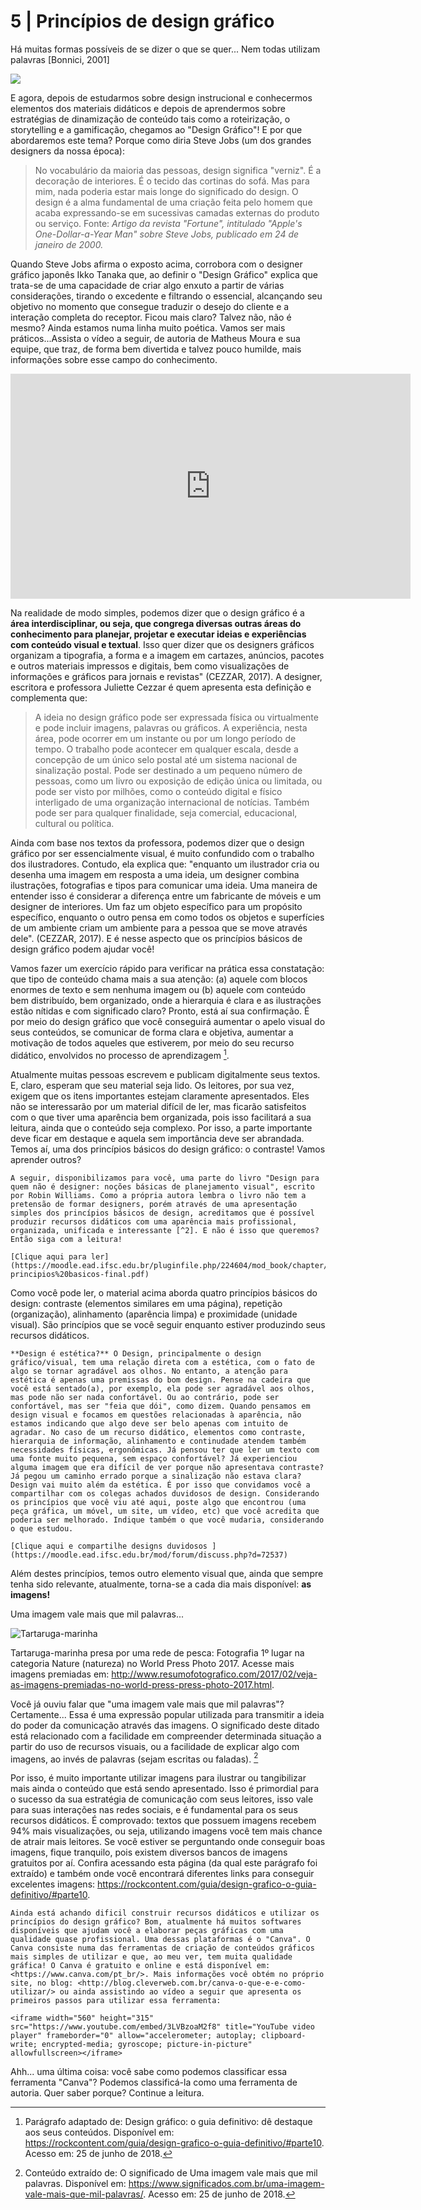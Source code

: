 # 5 | Princípios de design gráfico

Há muitas formas possíveis de se dizer o que se quer...
Nem todas utilizam palavras [Bonnici, 2001]

![](imagens/abstract-2829962_960_720.jpg)

E agora, depois de estudarmos sobre design instrucional e conhecermos elementos dos materiais didáticos e depois de aprendermos sobre estratégias de dinamização de conteúdo tais como a roteirização, o storytelling e a gamificação, chegamos ao "Design Gráfico"! E por que abordaremos este tema? Porque como diria Steve Jobs (um dos grandes designers da nossa época):

> No vocabulário da maioria das pessoas, design significa "verniz". É a decoração de interiores. É o tecido das cortinas do sofá. Mas para mim, nada poderia estar mais longe do significado do design. O design é a alma fundamental de uma criação feita pelo homem que acaba expressando-se em sucessivas camadas externas do produto ou serviço.
> Fonte: *Artigo da revista "Fortune", intitulado "Apple's One-Dollar-a-Year Man" sobre Steve Jobs, publicado em 24 de janeiro de 2000.*

Quando Steve Jobs afirma o exposto acima, corrobora com o designer gráfico japonês Ikko Tanaka que, ao definir o "Design Gráfico" explica que trata-se de uma capacidade de criar algo enxuto a partir de várias considerações, tirando o excedente e filtrando o essencial, alcançando seu objetivo no momento que consegue traduzir o desejo do cliente e a interação completa do receptor.  Ficou mais claro? Talvez não, não é mesmo? Ainda estamos numa linha muito poética. Vamos ser mais práticos...Assista o vídeo a seguir, de autoria de Matheus Moura e sua equipe, que traz, de forma bem divertida e talvez pouco humilde, mais informações sobre esse campo do conhecimento.

<iframe title="vimeo-player" src="https://player.vimeo.com/video/21972483" width="640" height="360" frameborder="0" allowfullscreen></iframe>

Na realidade de modo simples, podemos dizer que o design gráfico é a **área interdisciplinar, ou seja, que congrega diversas outras áreas do conhecimento para planejar, projetar e executar ideias e experiências com conteúdo visual e textual**. Isso quer dizer que os designers gráficos organizam a tipografia, a forma e a imagem em cartazes, anúncios, pacotes e outros materiais impressos e digitais, bem como visualizações de informações e gráficos para jornais e revistas" (CEZZAR, 2017).  A designer, escritora e professora Juliette Cezzar é quem apresenta esta definição e complementa que:

> A ideia no design gráfico pode ser expressada física ou virtualmente e pode incluir imagens, palavras ou gráficos. A experiência, nesta área, pode ocorrer em um instante ou por um longo período de tempo. O trabalho pode acontecer em qualquer escala, desde a concepção de um único selo postal até um sistema nacional de sinalização postal. Pode ser destinado a um pequeno número de pessoas, como um livro ou exposição de edição única ou limitada, ou pode ser visto por milhões, como o conteúdo digital e físico interligado de uma organização internacional de notícias. Também pode ser para qualquer finalidade, seja comercial, educacional, cultural ou política.

Ainda com base nos textos da professora, podemos dizer que o design gráfico por ser essencialmente visual, é muito confundido com o trabalho dos ilustradores. Contudo, ela explica que: "enquanto um ilustrador cria ou desenha uma imagem em resposta a uma ideia, um designer combina ilustrações, fotografias e tipos para comunicar uma ideia. Uma maneira de entender isso é considerar a diferença entre um fabricante de móveis e um designer de interiores. Um faz um objeto específico para um propósito específico, enquanto o outro pensa em como todos os objetos e superfícies de um ambiente criam um ambiente para a pessoa que se move através dele". (CEZZAR, 2017). E é nesse aspecto que os princípios básicos de design gráfico podem ajudar você!

Vamos fazer um exercício rápido para verificar na prática essa constatação: que tipo de conteúdo chama mais a sua atenção: (a) aquele com blocos enormes de texto e sem nenhuma imagem ou (b) aquele com conteúdo bem distribuído, bem organizado, onde a hierarquia é clara e as ilustrações estão nítidas e com significado claro? Pronto, está aí sua confirmação. É por meio do design gráfico que você conseguirá aumentar o apelo visual do seus conteúdos, se comunicar de forma clara e objetiva, aumentar a motivação de todos aqueles que estiverem, por meio do seu recurso didático, envolvidos no processo de aprendizagem [^1].

Atualmente muitas pessoas escrevem e publicam digitalmente seus textos. E, claro, esperam que seu material seja lido. Os leitores, por sua vez, exigem que os itens importantes estejam claramente apresentados. Eles não se interessarão por um material difícil de ler, mas ficarão satisfeitos com o que tiver uma aparência bem organizada, pois isso facilitará a sua leitura, ainda que o conteúdo seja complexo. Por isso, a parte importante deve ficar em destaque e aquela sem importância deve ser abrandada. Temos aí, uma dos princípios básicos do design gráfico: o contraste! Vamos aprender outros?

```{note}
A seguir, disponibilizamos para você, uma parte do livro "Design para quem não é designer: noções básicas de planejamento visual", escrito por Robin Williams. Como a própria autora lembra o livro não tem a pretensão de formar designers, porém através de uma apresentação simples dos princípios básicos de design, acreditamos que é possível produzir recursos didáticos com uma aparência mais profissional, organizada, unificada e interessante [^2]. E não é isso que queremos? Então siga com a leitura!

[Clique aqui para ler](https://moodle.ead.ifsc.edu.br/pluginfile.php/224604/mod_book/chapter/16221/design_para_quem_nao_e_designer-principios%20basicos-final.pdf)
```

Como você pode ler, o material acima aborda quatro princípios básicos do design: contraste (elementos similares em uma página), repetição (organização), alinhamento (aparência limpa) e proximidade (unidade visual). São princípios que se você seguir enquanto estiver produzindo seus recursos didáticos.

```{admonition} E agora?
**Design é estética?** O Design, principalmente o design gráfico/visual, tem uma relação direta com a estética, com o fato de algo se tornar agradável aos olhos. No entanto, a atenção para estética é apenas uma premissas do bom design. Pense na cadeira que você está sentado(a), por exemplo, ela pode ser agradável aos olhos, mas pode não ser nada confortável. Ou ao contrário, pode ser confortável, mas ser "feia que dói", como dizem. Quando pensamos em design visual e focamos em questões relacionadas à aparência, não estamos indicando que algo deve ser belo apenas com intuito de agradar. No caso de um recurso didático, elementos como contraste, hierarquia de informação, alinhamento e continudade atendem também necessidades físicas, ergonômicas. Já pensou ter que ler um texto com uma fonte muito pequena, sem espaço confortável? Já experienciou alguma imagem que era difícil de ver porque não apresentava contraste? Já pegou um caminho errado porque a sinalização não estava clara? Design vai muito além da estética. É por isso que convidamos você a compartilhar com os colegas achados duvidosos de design. Considerando os princípios que você viu até aqui, poste algo que encontrou (uma peça gráfica, um móvel, um site, um vídeo, etc) que você acredita que poderia ser melhorado. Indique também o que você mudaria, considerando o que estudou.

[Clique aqui e compartilhe designs duvidosos ](https://moodle.ead.ifsc.edu.br/mod/forum/discuss.php?d=72537)
```

Além destes princípios, temos outro elemento visual que, ainda que sempre tenha sido relevante, atualmente, torna-se a cada dia mais disponível: **as imagens!**

Uma imagem vale mais que mil palavras...

![Tartaruga-marinha](imagens/Francis-Perez.jpg)

Tartaruga-marinha presa por uma rede de pesca: Fotografia 1º lugar na categoria Nature (natureza) no World Press Photo 2017. Acesse mais imagens premiadas em: <http://www.resumofotografico.com/2017/02/veja-as-imagens-premiadas-no-world-press-press-photo-2017.html>. 

Você já ouviu falar que "uma imagem vale mais que mil palavras"? Certamente... Essa é uma expressão popular utilizada para transmitir a ideia do poder da comunicação através das imagens. O significado deste ditado está relacionado com a facilidade em compreender determinada situação a partir do uso de recursos visuais, ou a facilidade de explicar algo com imagens, ao invés de palavras (sejam escritas ou faladas). [^3]

Por isso, é muito importante utilizar imagens para ilustrar ou tangibilizar mais ainda o conteúdo que está sendo apresentado. Isso é primordial para o sucesso da sua estratégia de comunicação com seus leitores, isso vale para suas interações nas redes sociais, e é fundamental para os seus recursos didáticos. É comprovado: textos que possuem imagens recebem 94% mais visualizações, ou seja, utilizando imagens você tem mais chance de atrair mais leitores. Se você estiver se perguntando onde conseguir boas imagens, fique tranquilo, pois existem diversos bancos de imagens gratuitos por aí. Confira acessando esta página (da qual este parágrafo foi extraído) e também onde você encontrará diferentes links para conseguir excelentes imagens: <https://rockcontent.com/guia/design-grafico-o-guia-definitivo/#parte10>.


```{admonition} Aprofunde seus conhecimentos
Ainda está achando dificil construir recursos didáticos e utilizar os princípios do design gráfico? Bom, atualmente há muitos softwares disponíveis que ajudam você a elaborar peças gráficas com uma qualidade quase profissional. Uma dessas plataformas é o "Canva". O Canva consiste numa das ferramentas de criação de conteúdos gráficos mais simples de utilizar e que, ao meu ver, tem muita qualidade gráfica! O Canva é gratuito e online e está disponível em: <https://www.canva.com/pt_br/>. Mais informações você obtém no próprio site, no blog: <http://blog.cleverweb.com.br/canva-o-que-e-e-como-utilizar/> ou ainda assistindo ao vídeo a seguir que apresenta os primeiros passos para utilizar essa ferramenta: 

<iframe width="560" height="315" src="https://www.youtube.com/embed/3LVBzoaM2f8" title="YouTube video player" frameborder="0" allow="accelerometer; autoplay; clipboard-write; encrypted-media; gyroscope; picture-in-picture" allowfullscreen></iframe>
```

Ahh... uma última coisa: você sabe como podemos classificar essa ferramenta "Canva"? Podemos classificá-la como uma ferramenta de autoria. Quer saber porque? Continue a leitura.

[^1]: Parágrafo adaptado de: Design gráfico: o guia definitivo: dê destaque aos seus conteúdos. Disponível em: https://rockcontent.com/guia/design-grafico-o-guia-definitivo/#parte10. Acesso em: 25 de junho de 2018. 

[^2]: Resenha do livro adaptada de: Blog do Ben Oliveira.  Disponível em: http://www.benoliveira.com/2013/09/design-para-quem-nao-e-designer-robin.html. Acesso em: 25 de junho de 2018. 

[^3]: Conteúdo extraído de: O significado de Uma imagem vale mais que mil palavras. Disponível em: https://www.significados.com.br/uma-imagem-vale-mais-que-mil-palavras/. Acesso em: 25 de junho de 2018. 